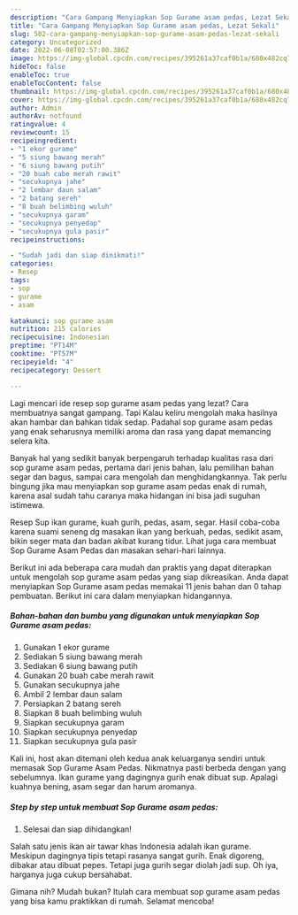 ```yaml
---
description: "Cara Gampang Menyiapkan Sop Gurame asam pedas, Lezat Sekali"
title: "Cara Gampang Menyiapkan Sop Gurame asam pedas, Lezat Sekali"
slug: 502-cara-gampang-menyiapkan-sop-gurame-asam-pedas-lezat-sekali
category: Uncategorized
date: 2022-06-08T02:57:00.386Z
image: https://img-global.cpcdn.com/recipes/395261a37caf0b1a/680x482cq70/sop-gurame-asam-pedas-foto-resep-utama.jpg
hideToc: false
enableToc: true
enableTocContent: false
thumbnail: https://img-global.cpcdn.com/recipes/395261a37caf0b1a/680x482cq70/sop-gurame-asam-pedas-foto-resep-utama.jpg
cover: https://img-global.cpcdn.com/recipes/395261a37caf0b1a/680x482cq70/sop-gurame-asam-pedas-foto-resep-utama.jpg
author: Admin
authorAv: notfound
ratingvalue: 4
reviewcount: 15
recipeingredient:
- "1 ekor gurame"
- "5 siung bawang merah"
- "6 siung bawang putih"
- "20 buah cabe merah rawit"
- "secukupnya jahe"
- "2 lembar daun salam"
- "2 batang sereh"
- "8 buah belimbing wuluh"
- "secukupnya garam"
- "secukupnya penyedap"
- "secukupnya gula pasir"
recipeinstructions:

- "Sudah jadi dan siap dinikmati!"
categories:
- Resep
tags:
- sop
- gurame
- asam

katakunci: sop gurame asam 
nutrition: 215 calories
recipecuisine: Indonesian
preptime: "PT14M"
cooktime: "PT57M"
recipeyield: "4"
recipecategory: Dessert

---
```



Lagi mencari ide resep sop gurame asam pedas yang lezat? Cara membuatnya sangat gampang. Tapi Kalau keliru mengolah maka hasilnya akan hambar dan bahkan tidak sedap. Padahal sop gurame asam pedas yang enak seharusnya memiliki aroma dan rasa yang dapat memancing selera kita.


Banyak hal yang sedikit banyak berpengaruh terhadap kualitas rasa dari sop gurame asam pedas, pertama dari jenis bahan, lalu pemilihan bahan segar dan bagus, sampai cara mengolah dan menghidangkannya. Tak perlu bingung jika mau menyiapkan sop gurame asam pedas enak di rumah, karena asal sudah tahu caranya maka hidangan ini bisa jadi suguhan istimewa.

Resep Sup ikan gurame, kuah gurih, pedas, asam, segar. Hasil coba-coba karena suami seneng dg masakan ikan yang berkuah, pedas, sedikit asam, bikin seger mata dan badan akibat kurang tidur. Lihat juga cara membuat Sop Gurame Asam Pedas dan masakan sehari-hari lainnya.


Berikut ini ada beberapa cara mudah dan praktis yang dapat diterapkan untuk mengolah sop gurame asam pedas yang siap dikreasikan. Anda dapat menyiapkan Sop Gurame asam pedas memakai 11 jenis bahan dan 0 tahap pembuatan. Berikut ini cara dalam menyiapkan hidangannya.

<!--inarticleads1-->

##### Bahan-bahan dan bumbu yang digunakan untuk menyiapkan Sop Gurame asam pedas:

1. Gunakan 1 ekor gurame
1. Sediakan 5 siung bawang merah
1. Sediakan 6 siung bawang putih
1. Gunakan 20 buah cabe merah rawit
1. Gunakan secukupnya jahe
1. Ambil 2 lembar daun salam
1. Persiapkan 2 batang sereh
1. Siapkan 8 buah belimbing wuluh
1. Siapkan secukupnya garam
1. Siapkan secukupnya penyedap
1. Siapkan secukupnya gula pasir


Kali ini, host akan ditemani oleh kedua anak keluarganya sendiri untuk memasak Sop Gurame Asam Pedas. Nikmatnya pasti berbeda dengan yang sebelumnya. Ikan gurame yang dagingnya gurih enak dibuat sup. Apalagi kuahnya bening, asam segar dan harum aromanya. 

<!--inarticleads2-->

##### Step by step untuk membuat Sop Gurame asam pedas:


1. Selesai dan siap dihidangkan!

Salah satu jenis ikan air tawar khas Indonesia adalah ikan gurame. Meskipun dagingnya tipis tetapi rasanya sangat gurih. Enak digoreng, dibakar atau dibuat pepes. Tetapi juga gurih segar diolah jadi sup. Oh iya, harganya juga cukup bersahabat. 

Gimana nih? Mudah bukan? Itulah cara membuat sop gurame asam pedas yang bisa kamu praktikkan di rumah. Selamat mencoba!
